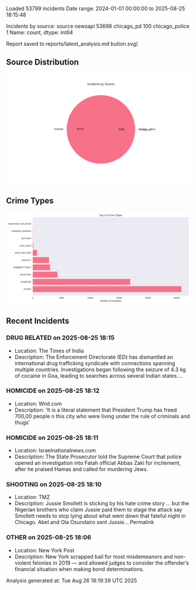 
Loaded 53799 incidents
Date range: 2024-01-01 00:00:00 to 2025-08-25 18:15:48

Incidents by source:
source
newsapi           53698
chicago_pd          100
chicago_police        1
Name: count, dtype: int64

Report saved to reports/latest_analysis.md
bution.svg)

## Source Distribution
![Source Distribution](images/source_distribution.svg)

## Crime Types
![Crime Types](images/crime_types.svg)

## Recent Incidents

### DRUG RELATED on 2025-08-25 18:15
- Location: The Times of India
- Description: The Enforcement Directorate (ED) has dismantled an international drug trafficking syndicate with connections spanning multiple countries. Investigations began following the seizure of 4.3 kg of cocaine in Goa, leading to searches across several Indian states.…


### HOMICIDE on 2025-08-25 18:12
- Location: Wnd.com
- Description: 'It is a literal statement that President Trump has freed 700,00 people n this city who were living under the rule of criminals and thugs'


### HOMICIDE on 2025-08-25 18:11
- Location: Israelnationalnews.com
- Description: The State Prosecutor told the Supreme Court that police opened an investigation into Fatah official Abbas Zaki for incitement, after he praised Hamas and called for murdering Jews.


### SHOOTING on 2025-08-25 18:10
- Location: TMZ
- Description: Jussie Smollett is sticking by his hate crime story ... but the Nigerian brothers who claim Jussie paid them to stage the attack say Smollett needs to stop lying about what went down that fateful night in Chicago. Abel and Ola Osundairo sent Jussie…
 Permalink


### OTHER on 2025-08-25 18:06
- Location: New York Post
- Description: New York scrapped bail for most misdemeanors and non-violent felonies in 2019 — and allowed judges to consider the offender’s financial situation when making bond determinations.

Analysis generated at: Tue Aug 26 18:19:39 UTC 2025
